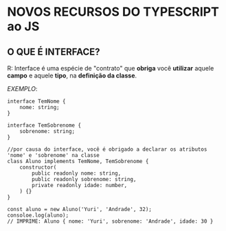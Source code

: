 # NOVOS RECURSOS DO TYPESCRIPT ao JS

## O QUE É INTERFACE?
R: Interface é uma espécie de "contrato" que **obriga** você **utilizar** aquele **campo** e aquele **tipo**, na **definição da classe**.

_EXEMPLO_:

```
interface TemNome {
    nome: string;
}

interface TemSobrenome {
    sobrenome: string;
}

//por causa do interface, você é obrigado a declarar os atributos 'nome' e 'sobrenome' na classe
class Aluno implements TemNome, TemSobrenome {
    constructor(
        public readonly nome: string,
        public readonly sobrenome: string,
        private readonly idade: number,
    ) {}
}

const aluno = new Aluno('Yuri', 'Andrade', 32);
consoloe.log(aluno);
// IMPRIME: Aluno { nome: 'Yuri', sobrenome: 'Andrade', idade: 30 }

```